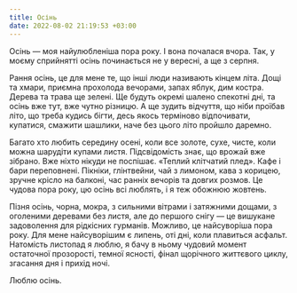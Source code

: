 ```yaml
---
title: Осінь
date: 2022-08-02 21:19:53 +03:00
---
```


Осінь — моя найулюбленіша пора року. І вона почалася вчора. Так, у моєму сприйнятті осінь починається не у вересні, а ще з серпня.

Рання осінь, це для мене те, що інші люди називають кінцем літа. Дощі та хмари, приємна прохолода вечорами, запах яблук, дим костра. Дерева та трава ще зелені. Ще будуть окремі шалено спекотні дні, та осінь вже тут, вже чутно різницю. А ще зудить відчуття, що ніби проїбав літо, що треба кудись бігти, десь якось терміново відпочивати, купатися, смажити шашлики, наче без цього літо пройшло даремно.

Багато хто любить середину осені, коли все золоте, сухе, чисте, коли можна шарудіти купами листя. Підсвідомість знає, що врожай вже зібрано. Вже ніхто нікуди не поспішає. «Теплий клітчатий плед». Кафе і бари переповнені. Пікніки, глінтвейни, чай з лимоном, кава з корицею, зручне крісло на балконі, час ранніх вечорів та довгих розмов. Це чудова пора року, цю осінь всі люблять, і я теж обожнюю жовтень.

Пізня осінь, чорна, мокра, з сильними вітрами і затяжними дощами, з оголеними деревами без листя, але до першого снігу — це вишукане задоволення для рідкісних гурманів. Можливо, це найсуворіша пора року. Для мене найсуворішим є липень, оті дні, коли плавиться асфальт. Натомість листопад я люблю, я бачу в ньому чудовий момент остаточної прозорості, темної ясності, фінал щорічного життєвого циклу, згасання дня і прихід ночі.

Люблю осінь.

